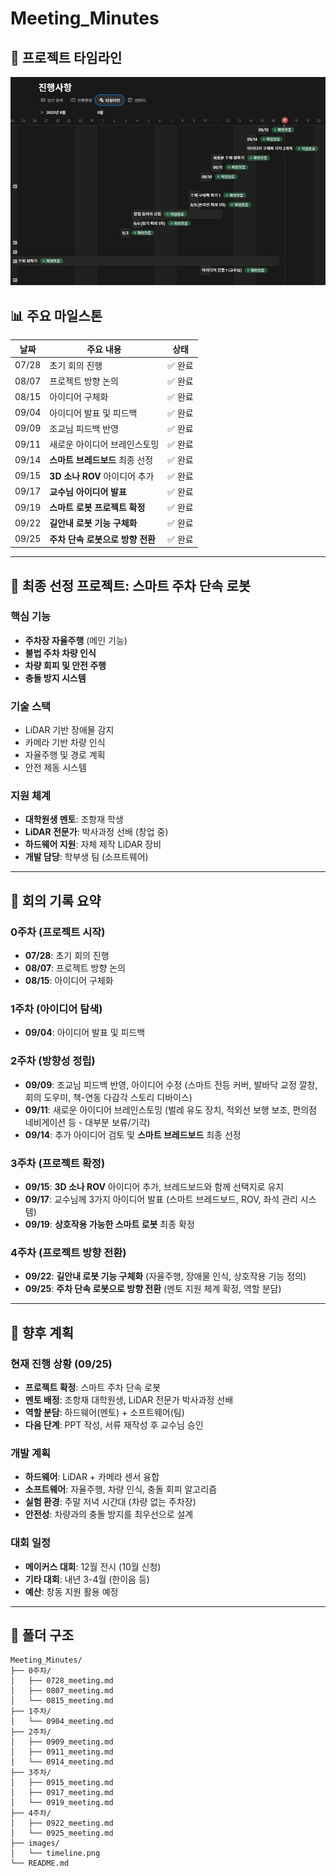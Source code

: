 # Meeting_Minutes

## 📅 프로젝트 타임라인

![노션 타임라인](./images/timeline.png)

## 📊 주요 마일스톤

| 날짜 | 주요 내용 | 상태 |
|------|-----------|------|
| 07/28 | 초기 회의 진행 | ✅ 완료 |
| 08/07 | 프로젝트 방향 논의 | ✅ 완료 |
| 08/15 | 아이디어 구체화 | ✅ 완료 |
| 09/04 | 아이디어 발표 및 피드백 | ✅ 완료 |
| 09/09 | 조교님 피드백 반영 | ✅ 완료 |
| 09/11 | 새로운 아이디어 브레인스토밍 | ✅ 완료 |
| 09/14 | **스마트 브레드보드** 최종 선정 | ✅ 완료 |
| 09/15 | **3D 소나 ROV** 아이디어 추가 | ✅ 완료 |
| 09/17 | **교수님 아이디어 발표** | ✅ 완료 |
| 09/19 | **스마트 로봇 프로젝트 확정** | ✅ 완료 |
| 09/22 | **길안내 로봇 기능 구체화** | ✅ 완료 |
| 09/25 | **주차 단속 로봇으로 방향 전환** | ✅ 완료 |

---

## 🎯 최종 선정 프로젝트: 스마트 주차 단속 로봇

### 핵심 기능
- **주차장 자율주행** (메인 기능)
- **불법 주차 차량 인식**
- **차량 회피 및 안전 주행**
- **충돌 방지 시스템**

### 기술 스택
- LiDAR 기반 장애물 감지
- 카메라 기반 차량 인식
- 자율주행 및 경로 계획
- 안전 제동 시스템

### 지원 체계
- **대학원생 멘토**: 조항재 학생
- **LiDAR 전문가**: 박사과정 선배 (창업 중)
- **하드웨어 지원**: 자체 제작 LiDAR 장비
- **개발 담당**: 학부생 팀 (소프트웨어)

---

## 📝 회의 기록 요약

### 0주차 (프로젝트 시작)
- **07/28**: 초기 회의 진행
- **08/07**: 프로젝트 방향 논의  
- **08/15**: 아이디어 구체화

### 1주차 (아이디어 탐색)
- **09/04**: 아이디어 발표 및 피드백

### 2주차 (방향성 정립)
- **09/09**: 조교님 피드백 반영, 아이디어 수정 (스마트 전등 커버, 발바닥 교정 깔창, 회의 도우미, 책-연동 다감각 스토리 디바이스)
- **09/11**: 새로운 아이디어 브레인스토밍 (벌레 유도 장치, 적외선 보행 보조, 편의점 네비게이션 등 - 대부분 보류/기각)
- **09/14**: 추가 아이디어 검토 및 **스마트 브레드보드** 최종 선정

### 3주차 (프로젝트 확정)
- **09/15**: **3D 소나 ROV** 아이디어 추가, 브레드보드와 함께 선택지로 유지
- **09/17**: 교수님께 3가지 아이디어 발표 (스마트 브레드보드, ROV, 좌석 관리 시스템)
- **09/19**: **상호작용 가능한 스마트 로봇** 최종 확정

### 4주차 (프로젝트 방향 전환)
- **09/22**: **길안내 로봇 기능 구체화** (자율주행, 장애물 인식, 상호작용 기능 정의)
- **09/25**: **주차 단속 로봇으로 방향 전환** (멘토 지원 체계 확정, 역할 분담)

---

## 🚀 향후 계획

### 현재 진행 상황 (09/25)
- **프로젝트 확정**: 스마트 주차 단속 로봇
- **멘토 배정**: 조항재 대학원생, LiDAR 전문가 박사과정 선배
- **역할 분담**: 하드웨어(멘토) + 소프트웨어(팀)
- **다음 단계**: PPT 작성, 서류 재작성 후 교수님 승인

### 개발 계획
- **하드웨어**: LiDAR + 카메라 센서 융합
- **소프트웨어**: 자율주행, 차량 인식, 충돌 회피 알고리즘
- **실험 환경**: 주말 저녁 시간대 (차량 없는 주차장)
- **안전성**: 차량과의 충돌 방지를 최우선으로 설계

### 대회 일정
- **메이커스 대회**: 12월 전시 (10월 신청)
- **기타 대회**: 내년 3-4월 (한이음 등)
- **예산**: 창동 지원 활용 예정

---

## 📂 폴더 구조

```
Meeting_Minutes/
├── 0주차/
│   ├── 0728_meeting.md
│   ├── 0807_meeting.md
│   └── 0815_meeting.md
├── 1주차/
│   └── 0904_meeting.md
├── 2주차/
│   ├── 0909_meeting.md
│   ├── 0911_meeting.md
│   └── 0914_meeting.md
├── 3주차/
│   ├── 0915_meeting.md
│   ├── 0917_meeting.md
│   └── 0919_meeting.md
├── 4주차/
│   ├── 0922_meeting.md
│   └── 0925_meeting.md
├── images/
│   └── timeline.png
└── README.md
```
